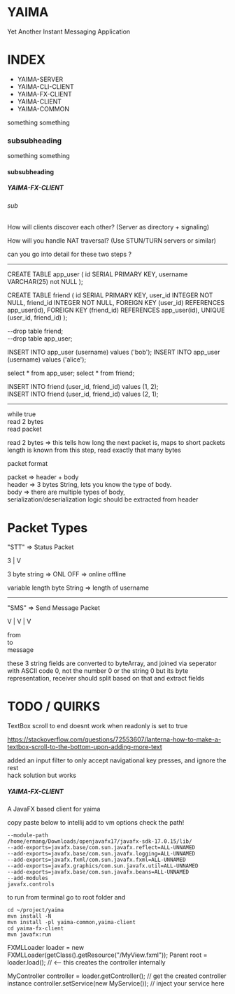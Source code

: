# YAIMA

Yet Another Instant Messaging Application 

# INDEX

- YAIMA-SERVER
- YAIMA-CLI-CLIENT
- YAIMA-FX-CLIENT
- YAIMA-CLIENT
- YAIMA-COMMON


something something

### subsubheading

something something 

#### subsubheading

##### YAIMA-FX-CLIENT

###### sub



How will clients discover each other? (Server as directory + signaling)

How will you handle NAT traversal? (Use STUN/TURN servers or similar)

can you go into detail for these two steps ?



---

CREATE TABLE app_user (
id SERIAL PRIMARY KEY,
username VARCHAR(25) not NULL
);

CREATE TABLE friend (
id SERIAL PRIMARY KEY,
user_id INTEGER NOT NULL,
friend_id INTEGER NOT NULL,
FOREIGN KEY (user_id) REFERENCES app_user(id),
FOREIGN KEY (friend_id) REFERENCES app_user(id),
UNIQUE (user_id, friend_id)
);

--drop table friend;  
--drop table app_user;

INSERT INTO app_user (username) values ('bob');
INSERT INTO app_user (username) values ('alice');

select * from app_user;
select * from friend;

INSERT INTO friend (user_id, friend_id) values (1, 2);  
INSERT INTO friend (user_id, friend_id) values (2, 1);

---

while true  
  read 2 bytes  
  read packet  

read 2 bytes => this tells how long the next packet is, maps to short
packets length is known from this step, read exactly that many bytes

packet format

packet => header + body  
header => 3 bytes String, lets you know the type of body.  
body => there are multiple types of body,  
serialization/deserialization logic should be extracted from header  

# Packet Types  

"STT"  => Status Packet

3 | V

3 byte string => ONL OFF  => online offline

variable length byte String => length of username 

---  

"SMS" => Send Message Packet

V | V | V

from  
to  
message  

these 3 string fields are converted to byteArray, and joined via seperator with ASCII code 0, not the number 0 or the string 0 but its byte representation, receiver should split based on that and extract fields

# TODO / QUIRKS

TextBox scroll to end doesnt work when readonly is set to true  

https://stackoverflow.com/questions/72553607/lanterna-how-to-make-a-textbox-scroll-to-the-bottom-upon-adding-more-text  

added an input filter to only accept navigational key presses, and ignore the rest  
hack solution but works  



##### YAIMA-FX-CLIENT

A JavaFX based client for yaima  

copy paste below to intellij add to vm options check the path!  

```
--module-path
/home/ermang/Downloads/openjavafx17/javafx-sdk-17.0.15/lib/
--add-exports=javafx.base/com.sun.javafx.reflect=ALL-UNNAMED
--add-exports=javafx.base/com.sun.javafx.logging=ALL-UNNAMED
--add-exports=javafx.fxml/com.sun.javafx.fxml=ALL-UNNAMED
--add-exports=javafx.graphics/com.sun.javafx.util=ALL-UNNAMED
--add-exports=javafx.base/com.sun.javafx.beans=ALL-UNNAMED
--add-modules
javafx.controls
```

to run from terminal go to root folder and   

```
cd ~/project/yaima  
mvn install -N  
mvn install -pl yaima-common,yaima-client 
cd yaima-fx-client
mvn javafx:run 
```


FXMLLoader loader = new FXMLLoader(getClass().getResource("/MyView.fxml"));
Parent root = loader.load();  // <-- this creates the controller internally

MyController controller = loader.getController();  // get the created controller instance
controller.setService(new MyService());            // inject your service here